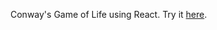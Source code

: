 Conway's Game of Life using React. Try it [here](https://bencornelis.github.io/react-game-of-life/).

